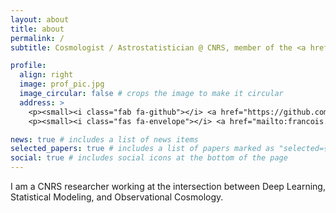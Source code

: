 ```yaml
---
layout: about
title: about
permalink: /
subtitle: Cosmologist / Astrostatistician @ CNRS, member of the <a href='https://www.cosmostat.org/'>CosmoStat Laboratory</a> near Paris, France.

profile:
  align: right
  image: prof_pic.jpg
  image_circular: false # crops the image to make it circular
  address: >
    <p><small><i class="fab fa-github"></i> <a href="https://github.com/EiffL"> @EiffL</a></small></p>
    <p><small><i class="fas fa-envelope"></i> <a href="mailto:francois.lanusse@cnrs.fr">francois.lanusse@cnrs.fr</a></small></p>

news: true # includes a list of news items
selected_papers: true # includes a list of papers marked as "selected={true}"
social: true # includes social icons at the bottom of the page
---
```


I am a CNRS researcher working at the intersection between Deep Learning, Statistical Modeling, and Observational Cosmology.
